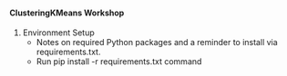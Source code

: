 #### ClusteringKMeans Workshop

1. Environment Setup
    - Notes on required Python packages and a reminder to install via requirements.txt.
    - Run pip install -r requirements.txt command